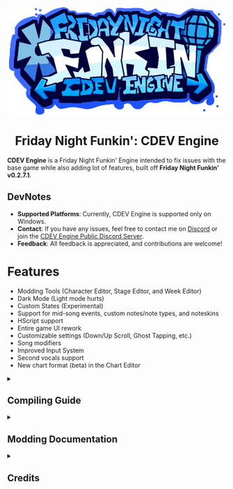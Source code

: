 <p align="center">
    <img src="art/CDEV-Engine-Logo.png" width="500px" />
    <h1 align="center">Friday Night Funkin': CDEV Engine</h1>
</p>

**CDEV Engine** is a Friday Night Funkin' Engine intended to fix issues with the base game while also adding lot of features, built off **Friday Night Funkin' v0.2.7.1**.

## DevNotes
- **Supported Platforms**: Currently, CDEV Engine is supported only on Windows.
- **Contact**: If you have any issues, feel free to contact me on [Discord](https://discord.com/users/694791036094119996) or join the [CDEV Engine Public Discord Server](https://discord.com/invite/w8sFmXsFpk).
- **Feedback**: All feedback is appreciated, and contributions are welcome!

# Features
- Modding Tools (Character Editor, Stage Editor, and Week Editor)
- Dark Mode (Light mode hurts)
- Custom States (Experimental)
- Support for mid-song events, custom notes/note types, and noteskins
- HScript support
- Entire game UI rework
- Customizable settings (Down/Up Scroll, Ghost Tapping, etc.)
- Song modifiers
- Improved Input System
- Second vocals support
- New chart format (beta) in the Chart Editor

<details>
    <summary><h2>Compiling Guide</h2></summary>

## Installing requirements

> If you're here to make mods without using the built-in modding support, download the source code from the [Releases](https://github.com/Core5570RYT/FNF-CDEV-Engine/releases/latest) section first.

### Step 1: Install Haxe and HaxeFlixel
1. [Install Haxe 4.2.5](https://haxe.org/download/version/4.2.5/) (Newer versions cause issues when compiling).
2. [Install HaxeFlixel](https://haxeflixel.com/documentation/install-haxeflixel/).

### Step 2: Install Additional Libraries
Check `Project.xml` in the project root for an updated list of required libraries. Install each library with:
```bash
haxelib install [library]
```

Required Libraries:

- flixel
- flixel-addons
- flixel-ui
- hscript
- hxCodec
- extension-androidtools
- HxWebView

For example: `haxelib install newgrounds`.

Git Libraries:

- Download [git-scm](https://git-scm.com/downloads).
- Install the application.
- Run the following commands to install Git libraries:
- `haxelib git discord_rpc https://github.com/Aidan63/linc_discord-rpc`
- `haxelib git flxanimate https://github.com/Dot-Stuff/flxanimate.git`

You should have everything ready for compiling the engine! Follow the guide below to continue!

## Compiling the engine
- Install Visual Studio Community.
- In "Individual Components" tab, select:
- - MSVC v143 - VS 2019 C++ x64/x86 build tools
- - Windows SDK (10.0.17763.0)

Run the following command to build & test the engine:

```bash
lime test windows
```

Or use the following command to debug the engine:
```bash
lime test windows -debug
```

Your compiled version of the engine will be located in the `export` folder in the project root.

Now you know how to build the engine, enjoy!
</details>

<details>
    <summary>
        <h2>Modding Documentation</h2>
    </summary>

If you prefer not to modify source codes, consider using the built-in modding feature. Read the [Documentation](https://core5570ryt.github.io/FNF-CDEV-Engine/) to understand how it works.

</details>

<details>
    <summary>
        <h2>Credits</h2>
    </summary>
CDEV Engine

- [CoreDev](https://twitter.com/core5570r) - Programmer of this engine, additional assets.

Special Thanks

- [PolybiusProxy](https://github.com/polybiusproxy) - MP4 Video Haxe Library (hxCodec).
- [SanicBTW](https://github.com/SanicBTW) - HxWebView Library.
- [CobaltBar](https://github.com/CobaltBar) - Colored Traces in terminal (game/cdev/log/Log.hx).

Engines that inspired CDEV Engine & Codes used in this engine

- [Codename Engine](https://github.com/FNF-CNE-Devs/CodenameEngine) - GPU Bitmap code.
- [Psych Engine](https://github.com/ShadowMario/FNF-PsychEngine) - Literally inspired CDEV Engine to have Modding Supports, and Chart Editor Waveform code.

Funkin' Crew

- [ninjamuffin99](https://twitter.com/ninja_muffin99) - Programmer
- [PhantomArcade3K](https://twitter.com/phantomarcade3k) - Art
- [Evilsk8r](https://twitter.com/evilsk8r) - Art
- [KawaiSprite](https://twitter.com/kawaisprite) - Musician
</details>

